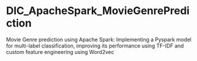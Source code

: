 # DIC_ApacheSpark_MovieGenrePrediction
Movie Genre prediction using Apache Spark: Implementing a Pyspark model for multi-label classification, improving its performance using TF-IDF and custom feature engineering using Word2vec
